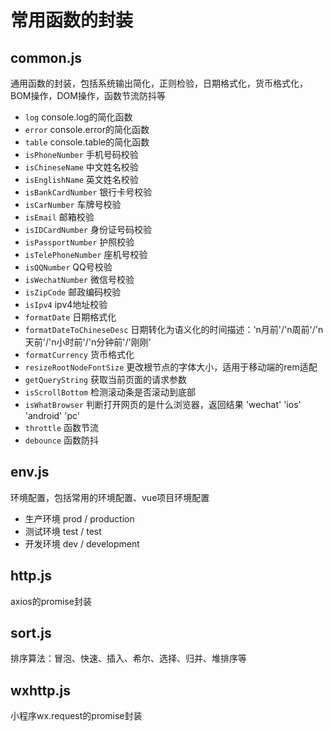 # 常用函数的封装

## common.js
通用函数的封装，包括系统输出简化，正则检验，日期格式化，货币格式化，BOM操作，DOM操作，函数节流防抖等
* `log` console.log的简化函数
* `error` console.error的简化函数
* `table` console.table的简化函数
* `isPhoneNumber` 手机号码校验
* `isChineseName` 中文姓名校验
* `isEnglishName` 英文姓名校验
* `isBankCardNumber` 银行卡号校验
* `isCarNumber` 车牌号校验
* `isEmail` 邮箱校验
* `isIDCardNumber` 身份证号码校验
* `isPassportNumber` 护照校验
* `isTelePhoneNumber` 座机号校验
* `isQQNumber` QQ号校验
* `isWechatNumber` 微信号校验
* `isZipCode` 邮政编码校验
* `isIpv4` ipv4地址校验
* `formatDate` 日期格式化
* `formatDateToChineseDesc` 日期转化为语义化的时间描述：'n月前'/'n周前'/'n天前'/'n小时前'/'n分钟前'/'刚刚'
* `formatCurrency` 货币格式化
* `resizeRootNodeFontSize` 更改根节点的字体大小，适用于移动端的rem适配
* `getQueryString` 获取当前页面的请求参数
* `isScrollBottom` 检测滚动条是否滚动到底部
* `isWhatBrowser` 判断打开网页的是什么浏览器，返回结果 'wechat' 'ios' 'android' 'pc'
* `throttle` 函数节流
* `debounce` 函数防抖


## env.js
环境配置，包括常用的环境配置、vue项目环境配置
* 生产环境 prod / production
* 测试环境 test / test
* 开发环境 dev / development

## http.js
axios的promise封装

## sort.js
排序算法：冒泡、快速、插入、希尔、选择、归并、堆排序等

## wxhttp.js
小程序wx.request的promise封装